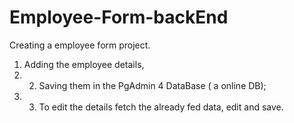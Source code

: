 # Employee-Form-backEnd
Creating a employee form project. 
1. Adding the employee details, 
2. 2. Saving them in the PgAdmin 4 DataBase ( a online DB); 
3. 3. To edit the details fetch the already fed data, edit and save.
